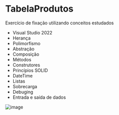 # TabelaProdutos

Exercício de fixação utilizando conceitos estudados
- Visual Studio 2022
- Herança
- Polimorfismo
- Abstração
- Composição
- Métodos
- Construtores
- Princípios SOLID
- DateTime
- Listas
- Sobrecarga
- Debuging
- Entrada e saída de dados

![image](https://user-images.githubusercontent.com/97065934/202853267-067c833a-75b0-4706-8147-a28dcf21c375.png)
